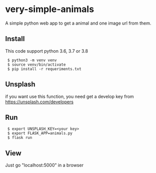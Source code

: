 # very-simple-animals

A simple python web app to get a animal and one image url from them.

## Install

This code support python 3.6, 3.7 or 3.8

```
 $ python3 -m venv venv
 $ source venv/bin/activate
 $ pip install -r requeriments.txt
```

## Unsplash

if you want use this function, you need get a develop key from https://unsplash.com/developers

## Run

```
 $ export UNSPLASH_KEY=<your key>
 $ export FLASK_APP=animals.py
 $ flask run
```

## View

Just go "localhost:5000" in a browser
